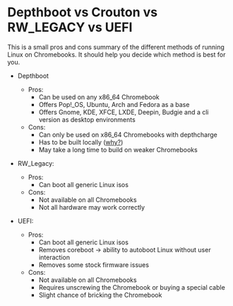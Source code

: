 # Depthboot vs Crouton vs RW_LEGACY vs UEFI

This is a small pros and cons summary of the different methods of running Linux on Chromebooks. It should help
you decide which method is best for you.

* Depthboot
    * Pros:
        * Can be used on any x86_64 Chromebook
        * Offers Pop!_OS, Ubuntu, Arch and Fedora as a base
        * Offers Gnome, KDE, XFCE, LXDE, Deepin, Budgie and a cli version as desktop environments
    * Cons:
        * Can only be used on x86_64 Chromebooks with depthcharge
        * Has to be built locally ([why?](/faq#why-is-sharing-depthboot-images-illegal))
        * May take a long time to build on weaker Chromebooks

* RW_Legacy:
    * Pros:
        * Can boot all generic Linux isos
    * Cons:
        * Not available on all Chromebooks
        * Not all hardware may work correctly

* UEFI:
    * Pros:
        * Can boot all generic Linux isos
        * Removes coreboot -> ability to autoboot Linux without user interaction
        * Removes some stock firmware issues
    * Cons:
        * Not available on all Chromebooks
        * Requires unscrewing the Chromebook or buying a special cable
        * Slight chance of bricking the Chromebook
